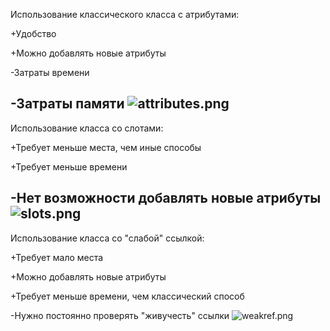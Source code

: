 Использование классического класса с атрибутами:

+Удобство

+Можно добавлять новые атрибуты

-Затраты времени

-Затраты памяти
![attributes.png](attributes.png)
---
Использование класса со слотами:

+Требует меньше места, чем иные способы

+Требует меньше времени

-Нет возможности добавлять новые атрибуты
![slots.png](slots.png)
---

Использование класса со "слабой" ссылкой:

+Требует мало места

+Можно добавлять новые атрибуты

+Требует меньше времени, чем классический способ

-Нужно постоянно проверять "живучесть" ссылки
![weakref.png](weakref.png)